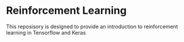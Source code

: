 Reinforcement Learning
==========================

This reposisory is designed to provide an introduction to reinforcement learning in Tensorflow and Keras
